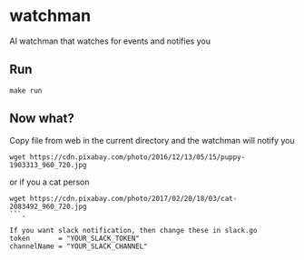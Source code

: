 # watchman
AI watchman that watches for events and notifies you

## Run 
```
make run
```

## Now what? 
Copy file from web in the current directory and the watchman will notify you 
```
wget https://cdn.pixabay.com/photo/2016/12/13/05/15/puppy-1903313_960_720.jpg
``` 
or if you a cat person 
```
wget https://cdn.pixabay.com/photo/2017/02/20/18/03/cat-2083492_960_720.jpg
```.

If you want slack notification, then change these in slack.go
token       = "YOUR_SLACK_TOKEN"
channelName = "YOUR_SLACK_CHANNEL"


